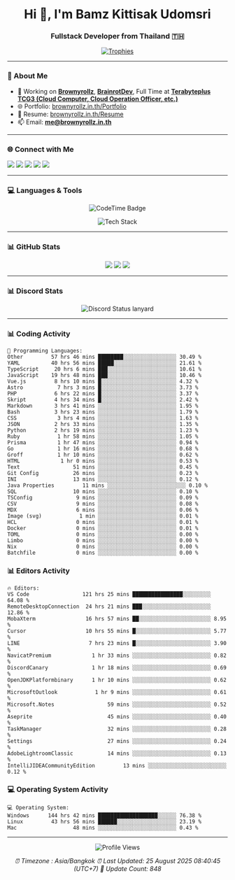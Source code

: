 <h1 align="center">Hi 👋, I'm Bamz Kittisak Udomsri</h1>
<h3 align="center">Fullstack Developer from Thailand 🇹🇭</h3>

<p align="center">
  <a href="https://github.com/ryo-ma/github-profile-trophy">
    <img src="https://github-profile-trophy.vercel.app/?username=brownyroll" alt="Trophies" />
  </a>
</p>

---

### 🔧 About Me

- 🔭 Working on [**Brownyrollz**](https://github.com/Brownyrollz), [**BrainrotDev**](https://github.com/brainrotdev), Full Time at [**Terabyteplus TCG3 (Cloud Computer, Cloud Operation Officer, etc.)**](https://tcloud.in.th)
- 🌐 Portfolio: [brownyrollz.in.th/Portfolio](https://Brownyrollz.in.th/Portfolio)
- 📄 Resume: [brownyrollz.in.th/Resume](https://Brownyrollz.in.th/Resume)
- 📫 Email: **me@brownyrollz.in.th**
---

### 🌐 Connect with Me

<p align="left">
  <a href="https://codepen.io/brownyroll" target="_blank"><img src="https://img.shields.io/badge/CodePen-000?style=for-the-badge&logo=codepen&logoColor=white" /></a>
  <a href="https://fb.com/brownyroll.bbamz" target="_blank"><img src="https://img.shields.io/badge/Facebook-1877F2?style=for-the-badge&logo=facebook&logoColor=white" /></a>
  <a href="https://instagram.com/brownyroll.darkalich" target="_blank"><img src="https://img.shields.io/badge/Instagram-E4405F?style=for-the-badge&logo=instagram&logoColor=white" /></a>
  <a href="https://www.youtube.com/c/brownyrollz" target="_blank"><img src="https://img.shields.io/badge/YouTube-FF0000?style=for-the-badge&logo=youtube&logoColor=white" /></a>
  <a href="https://discord.gg/yyJRFxTXGU" target="_blank"><img src="https://img.shields.io/badge/Discord-5865F2?style=for-the-badge&logo=discord&logoColor=white" /></a>
</p>

---

### 💻 Languages & Tools

<p align="center">
  <img href="https://codetime.dev" alt="CodeTime Badge" src="https://shields.jannchie.com/endpoint?style=flat&color=222&url=https%3A%2F%2Fapi.codetime.dev%2Fv3%2Fusers%2Fshield%3Fuid%3D34055">
  <br/>
  <!--START_SECTION:tech-->
<p align="center">
  <img src="https://skillicons.dev/icons?i=html,css,js,ts,react,nextjs,nodejs,vue,php,laravel,dotnet,django,tailwind,bootstrap,express,arduino,mysql,sqlite,mongodb,nginx,docker,git,linux,figma,postman,astro,bash,bun,cloudflare,discord,discordjs" alt="Tech Stack" />
</p>
<!--END_SECTION:tech-->
</p>

---

### 📊 GitHub Stats

<p align="center">
  <img src="https://github-readme-stats.vercel.app/api?username=brownyroll&show_icons=true" />
  <img src="https://github-readme-stats.vercel.app/api/top-langs/?username=brownyroll&layout=compact" />
  <img src="https://github-readme-streak-stats.herokuapp.com/?user=brownyroll" />
</p>

---

### 📊 Discord Stats

<p align="center">
     <img alt='Discord Status lanyard' src='https://lanyard.cnrad.dev/api/280676963885121536' />
</p>

---

<p align="center">


### 📊 Coding Activity

<!--START_SECTION:waka-->
```text
💬 Programming Languages:
Other         57 hrs 46 mins ████████░░░░░░░░░░░░░░░░░ 30.49 %
YAML          40 hrs 56 mins █████░░░░░░░░░░░░░░░░░░░░ 21.61 %
TypeScript     20 hrs 6 mins ███░░░░░░░░░░░░░░░░░░░░░░ 10.61 %
JavaScript    19 hrs 48 mins ███░░░░░░░░░░░░░░░░░░░░░░ 10.46 %
Vue.js         8 hrs 10 mins █░░░░░░░░░░░░░░░░░░░░░░░░ 4.32 %
Astro           7 hrs 3 mins █░░░░░░░░░░░░░░░░░░░░░░░░ 3.73 %
PHP            6 hrs 22 mins █░░░░░░░░░░░░░░░░░░░░░░░░ 3.37 %
Skript         4 hrs 34 mins █░░░░░░░░░░░░░░░░░░░░░░░░ 2.42 %
Markdown       3 hrs 41 mins ░░░░░░░░░░░░░░░░░░░░░░░░░ 1.95 %
Bash           3 hrs 23 mins ░░░░░░░░░░░░░░░░░░░░░░░░░ 1.79 %
CSS             3 hrs 4 mins ░░░░░░░░░░░░░░░░░░░░░░░░░ 1.63 %
JSON           2 hrs 33 mins ░░░░░░░░░░░░░░░░░░░░░░░░░ 1.35 %
Python         2 hrs 19 mins ░░░░░░░░░░░░░░░░░░░░░░░░░ 1.23 %
Ruby            1 hr 58 mins ░░░░░░░░░░░░░░░░░░░░░░░░░ 1.05 %
Prisma          1 hr 47 mins ░░░░░░░░░░░░░░░░░░░░░░░░░ 0.94 %
Go              1 hr 16 mins ░░░░░░░░░░░░░░░░░░░░░░░░░ 0.68 %
Groff           1 hr 10 mins ░░░░░░░░░░░░░░░░░░░░░░░░░ 0.62 %
HTML             1 hr 0 mins ░░░░░░░░░░░░░░░░░░░░░░░░░ 0.53 %
Text                 51 mins ░░░░░░░░░░░░░░░░░░░░░░░░░ 0.45 %
Git Config           26 mins ░░░░░░░░░░░░░░░░░░░░░░░░░ 0.23 %
INI                  13 mins ░░░░░░░░░░░░░░░░░░░░░░░░░ 0.12 %
Java Properties         11 mins ░░░░░░░░░░░░░░░░░░░░░░░░░ 0.10 %
SQL                  10 mins ░░░░░░░░░░░░░░░░░░░░░░░░░ 0.10 %
TSConfig              9 mins ░░░░░░░░░░░░░░░░░░░░░░░░░ 0.09 %
CSV                   9 mins ░░░░░░░░░░░░░░░░░░░░░░░░░ 0.08 %
MDX                   6 mins ░░░░░░░░░░░░░░░░░░░░░░░░░ 0.06 %
Image (svg)            1 min ░░░░░░░░░░░░░░░░░░░░░░░░░ 0.01 %
HCL                   0 mins ░░░░░░░░░░░░░░░░░░░░░░░░░ 0.01 %
Docker                0 mins ░░░░░░░░░░░░░░░░░░░░░░░░░ 0.01 %
TOML                  0 mins ░░░░░░░░░░░░░░░░░░░░░░░░░ 0.00 %
Limbo                 0 mins ░░░░░░░░░░░░░░░░░░░░░░░░░ 0.00 %
Nix                   0 mins ░░░░░░░░░░░░░░░░░░░░░░░░░ 0.00 %
Batchfile             0 mins ░░░░░░░░░░░░░░░░░░░░░░░░░ 0.00 %

```
<!--END_SECTION:waka-->

### 📊 Editors Activity

<!--START_SECTION:editors-->
```text
🔥 Editors:
VS Code                 121 hrs 25 mins ████████████████░░░░░░░░░ 64.08 %
RemoteDesktopConnection  24 hrs 21 mins ███░░░░░░░░░░░░░░░░░░░░░░ 12.86 %
MobaXterm                16 hrs 57 mins ██░░░░░░░░░░░░░░░░░░░░░░░ 8.95 %
Cursor                   10 hrs 55 mins █░░░░░░░░░░░░░░░░░░░░░░░░ 5.77 %
LINE                      7 hrs 23 mins █░░░░░░░░░░░░░░░░░░░░░░░░ 3.90 %
NavicatPremium             1 hr 33 mins ░░░░░░░░░░░░░░░░░░░░░░░░░ 0.82 %
DiscordCanary              1 hr 18 mins ░░░░░░░░░░░░░░░░░░░░░░░░░ 0.69 %
OpenJDKPlatformbinary      1 hr 10 mins ░░░░░░░░░░░░░░░░░░░░░░░░░ 0.62 %
MicrosoftOutlook            1 hr 9 mins ░░░░░░░░░░░░░░░░░░░░░░░░░ 0.61 %
Microsoft.Notes                 59 mins ░░░░░░░░░░░░░░░░░░░░░░░░░ 0.52 %
Aseprite                        45 mins ░░░░░░░░░░░░░░░░░░░░░░░░░ 0.40 %
TaskManager                     32 mins ░░░░░░░░░░░░░░░░░░░░░░░░░ 0.28 %
Settings                        27 mins ░░░░░░░░░░░░░░░░░░░░░░░░░ 0.24 %
AdobeLightroomClassic           14 mins ░░░░░░░░░░░░░░░░░░░░░░░░░ 0.13 %
IntelliJIDEACommunityEdition         13 mins ░░░░░░░░░░░░░░░░░░░░░░░░░ 0.12 %

```
<!--END_SECTION:editors-->

### 💻 Operating System Activity

<!--START_SECTION:os-->
```text
💻 Operating System:
Windows      144 hrs 42 mins ███████████████████░░░░░░ 76.38 %
Linux         43 hrs 56 mins ██████░░░░░░░░░░░░░░░░░░░ 23.19 %
Mac                  48 mins ░░░░░░░░░░░░░░░░░░░░░░░░░ 0.43 %
```
<!--END_SECTION:os-->
</p>

---

<p align="center">
  <img src="https://komarev.com/ghpvc/?username=brownyroll&label=Profile%20views&color=0e75b6&style=flat" alt="Profile Views" />
</p>

<!-- Metadata -->
<p align="center"> 
    <i>
        ⏰ Timezone : Asia/Bangkok
        ⏰ Last Updated: <!--LAST_UPDATED-->25 August 2025 08:40:45 (UTC+7)<!--END_LAST_UPDATED-->
        🔄️ Update Count: <!--UPDATE_COUNT-->848<!--END_UPDATE_COUNT-->
    </i>
</p>
